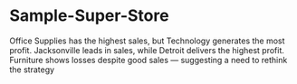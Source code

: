# Sample-Super-Store
Office Supplies has the highest sales, but
Technology generates the most profit.
Jacksonville leads in sales, while Detroit delivers
the highest profit.
Furniture shows losses despite good sales —
suggesting a need to rethink the strategy
